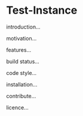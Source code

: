 # Test-Instance

introduction...

motivation...

features...

build status...

code style...

installation...

contribute...



licence...
